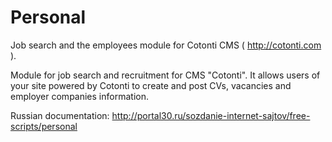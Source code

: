 Personal
========

Job search and the employees module for Cotonti CMS ( http://cotonti.com ).

Module for job search and recruitment for CMS "Cotonti". It allows users of your site powered by Cotonti to create and post CVs, vacancies and employer companies information.

Russian documentation: http://portal30.ru/sozdanie-internet-sajtov/free-scripts/personal

